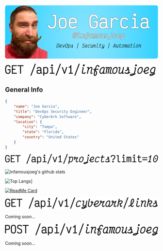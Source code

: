 [![](https://github.com/infamousjoeg/infamousjoeg/blob/master/assets/header.png)](https://joegarcia.dev)

![](https://github.com/infamousjoeg/infamousjoeg/blob/master/assets/about.png)

## General Info

```json
{
    "name": "Joe Garcia",
    "title": "DevOps Security Engineer",
    "company": "CyberArk Software",
    "location": {
        "city": "Tampa",
        "state": "Florida",
        "country": "United States"
    }
}
```

![](https://github.com/infamousjoeg/infamousjoeg/blob/master/assets/top10_projects.png)

![infamousjoeg's github stats](https://github-readme-stats.vercel.app/api?username=infamousjoeg&show_icons=true&count_private=true)

![Top Langs](https://github-readme-stats.vercel.app/api/top-langs/?username=infamousjoeg)]

[![ReadMe Card](https://github-readme-stats.vercel.app/api/pin/?username=infamousjoeg&repo=conceal)](https://github.com/infamousjoeg/conceal)

![](https://github.com/infamousjoeg/infamousjoeg/blob/master/assets/cyberark_links.png)

Coming soon...

![](https://github.com/infamousjoeg/infamousjoeg/blob/master/assets/contact.png)

Coming soon...